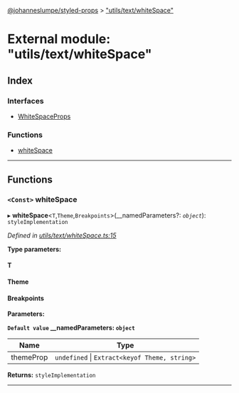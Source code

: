 [@johanneslumpe/styled-props](../README.md) > ["utils/text/whiteSpace"](../modules/_utils_text_whitespace_.md)

# External module: "utils/text/whiteSpace"

## Index

### Interfaces

* [WhiteSpaceProps](../interfaces/_utils_text_whitespace_.whitespaceprops.md)

### Functions

* [whiteSpace](_utils_text_whitespace_.md#whitespace)

---

## Functions

<a id="whitespace"></a>

### `<Const>` whiteSpace

▸ **whiteSpace**<`T`,`Theme`,`Breakpoints`>(__namedParameters?: *`object`*): `styleImplementation`

*Defined in [utils/text/whiteSpace.ts:15](https://github.com/johanneslumpe/styled-props/blob/8e709f1/src/utils/text/whiteSpace.ts#L15)*

**Type parameters:**

#### T 
#### Theme 
#### Breakpoints 
**Parameters:**

**`Default value` __namedParameters: `object`**

| Name | Type |
| ------ | ------ |
| themeProp | `undefined` \| `Extract<keyof Theme, string>` |

**Returns:** `styleImplementation`

___

